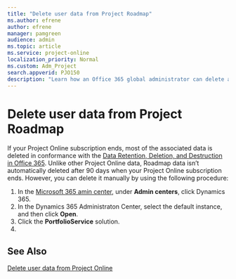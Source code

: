 ```yaml
---
title: "Delete user data from Project Roadmap"
ms.author: efrene
author: efrene
manager: pamgreen
audience: admin
ms.topic: article
ms.service: project-online
localization_priority: Normal
ms.custom: Adm_Project
search.appverid: PJO150
description: "Learn how an Office 365 global administrator can delete a user's information from Project Roadmap."
---
```


# Delete user data from Project Roadmap

If your Project Online subscription ends, most of the associated data is deleted in conformance with the [Data Retention, Deletion, and Destruction in Office 365](https://docs.microsoft.com/office365/securitycompliance/office-365-data-retention-deletion-and-destruction-overview). Unlike other Project Online data, Roadmap data isn’t automatically deleted after 90 days when your Project Online subscription ends. However, you can delete it manually by using the following procedure:


1. In the [Microsoft 365 amin center](https://admin.microsoft.com), under **Admin centers**, click Dynamics 365.
2. In the Dynamics 365 Administraton Center, select the default instance, and then click **Open**.
3. Click the **PortfolioService** solution.
4. 



## See Also

[Delete user data from Project Online](delete-user-data-from-project-online.md)
  
  

